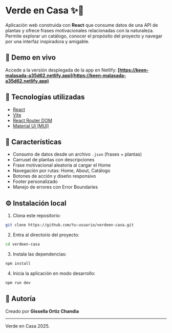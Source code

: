 # Verde en Casa ✨🌿

Aplicación web construida con **React** que consume datos de una API de plantas y ofrece frases motivacionales relacionadas con la naturaleza. Permite explorar un catálogo, conocer el propósito del proyecto y navegar por una interfaz inspiradora y amigable.

## 📍 Demo en vivo

Accede a la versión desplegada de la app en Netlify:
**[https://keen-malasada-a35d62.netlify.app](https://keen-malasada-a35d62.netlify.app)**

## 🚀 Tecnologías utilizadas

- [React](https://reactjs.org/)
- [Vite](https://vitejs.dev/)
- [React Router DOM](https://reactrouter.com/)
- [Material UI (MUI)](https://mui.com/)

## 🎡 Características

- Consumo de datos desde un archivo `.json` (frases + plantas)
- Carrusel de plantas con descripciones
- Frase motivacional aleatoria al cargar el Home
- Navegación por rutas: Home, About, Catálogo
- Botones de acción y diseño responsivo
- Footer personalizado
- Manejo de errores con Error Boundaries

## ⚙️ Instalación local

1. Clona este repositorio:
```bash
git clone https://github.com/tu-usuario/verdeen-casa.git
```
2. Entra al directorio del proyecto:
```bash
cd verdeen-casa
```
3. Instala las dependencias:
```bash
npm install
```
4. Inicia la aplicación en modo desarrollo:
```bash
npm run dev
```

## 👤 Autoría

Creado por **Gissella Ortiz Chandia**

---

Verde en Casa 2025.
